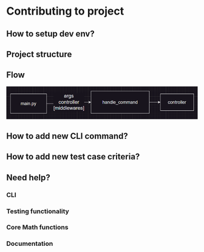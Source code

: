# Contributing to project

## How to setup dev env?

## Project structure

## Flow
![Alt text](../../examples/flow.png)

## How to add new CLI command?

## How to add new test case criteria?

## Need help?

### CLI
### Testing functionality
### Core Math functions
### Documentation
